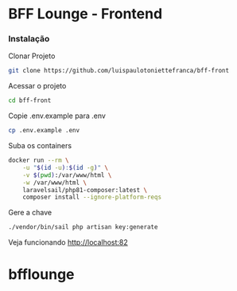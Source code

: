 # BFF Lounge - Frontend

### Instalação

Clonar Projeto
```sh
git clone https://github.com/luispaulotoniettefranca/bff-front
```

Acessar o projeto
```sh
cd bff-front
```

Copie .env.example para .env
```sh
cp .env.example .env
```

Suba os containers
```sh
docker run --rm \
    -u "$(id -u):$(id -g)" \
    -v $(pwd):/var/www/html \
    -w /var/www/html \
    laravelsail/php81-composer:latest \
    composer install --ignore-platform-reqs
```

Gere a chave
```sh
./vendor/bin/sail php artisan key:generate
```

Veja funcionando
[http://localhost:82](http://localhost:82)
# bfflounge

